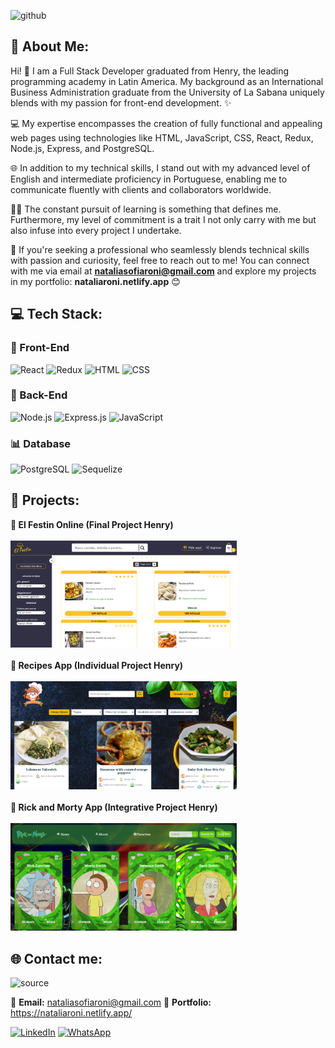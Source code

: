 ![github](https://github.com/NataliaRoni/NataliaRoni/assets/106890696/9eb2b021-14bb-4026-890f-68b2164ddbd3)

## 💫 About Me:
Hi! 👋 I am a Full Stack Developer graduated from Henry, the leading programming academy in Latin America. My background as an International Business Administration graduate from the University of La Sabana uniquely blends with my passion for front-end development. ✨ 

💻 My expertise encompasses the creation of fully functional and appealing web pages using technologies like HTML, JavaScript, CSS, React, Redux, Node.js, Express, and PostgreSQL. 

🌐 In addition to my technical skills, I stand out with my advanced level of English and intermediate proficiency in Portuguese, enabling me to communicate fluently with clients and collaborators worldwide. 

🙋‍♀️ The constant pursuit of learning is something that defines me. Furthermore, my level of commitment is a trait I not only carry with me but also infuse into every project I undertake. 

🚀 If you're seeking a professional who seamlessly blends technical skills with passion and curiosity, feel free to reach out to me! You can connect with me via email at **nataliasofiaroni@gmail.com** and explore my projects in my portfolio: **nataliaroni.netlify.app** 😊


## 💻 Tech Stack:
### 🎨 Front-End
![React](https://img.shields.io/badge/React-%2320232a.svg?style=for-the-badge&logo=react&logoColor=%2361DAFB)
![Redux](https://img.shields.io/badge/Redux-%23593d88.svg?style=for-the-badge&logo=redux&logoColor=white)
![HTML](https://img.shields.io/badge/HTML-%23E34F26.svg?style=for-the-badge&logo=html5&logoColor=white)
![CSS](https://img.shields.io/badge/CSS-%231572B6.svg?style=for-the-badge&logo=css3&logoColor=white)

### 🧠 Back-End
![Node.js](https://img.shields.io/badge/Node.js-6DA55F?style=for-the-badge&logo=node.js&logoColor=white)
![Express.js](https://img.shields.io/badge/Express.js-%23404d59.svg?style=for-the-badge&logo=express&logoColor=%2361DAFB)
![JavaScript](https://img.shields.io/badge/JavaScript-%23323330.svg?style=for-the-badge&logo=javascript&logoColor=%23F7DF1E)

### 📊 Database
![PostgreSQL](https://img.shields.io/badge/PostgreSQL-%23316192.svg?style=for-the-badge&logo=postgresql&logoColor=white)
![Sequelize](https://img.shields.io/badge/Sequelize-%231572B6.svg?style=for-the-badge&logo=sequelize&logoColor=white)


## 📌 Projects:
**🌟 El Festin Online (Final Project Henry)**<br><br>
<a href="https://pf-front-end-grupo3.vercel.app/" target="_blank"><img src="images/festinonline.png" alt="El Festin" width="362"></a> <br><br>
**🌟 Recipes App (Individual Project Henry)**<br><br>
<a href="https://pi-front-natalia.vercel.app/" target="_blank"><img src="images/nataliarecipes.png" alt="Recipes App" width="362"></a><br><br>
**🌟 Rick and Morty App (Integrative Project Henry)**<br><br>
<a href="https://rick-and-morty-front-theta.vercel.app/" target="_blank"><img src="images/rickandmorty.png" alt="Rick and Morty App" width="362"></a>

## 🌐 Contact me:
  <img src="https://github.com/NataliaRoni/NataliaRoni/assets/106890696/9e35d461-e480-4807-a58f-99ded068835f" alt="source" width="200">
  
📧 **Email:** nataliasofiaroni@gmail.com    📂 **Portfolio:** https://nataliaroni.netlify.app/ 

[![LinkedIn](https://img.shields.io/badge/LinkedIn-%230077B5.svg?logo=linkedin&logoColor=white)](https://www.linkedin.com/in/natalia-sofia-rodriguez/)    [![WhatsApp](https://img.shields.io/badge/WhatsApp-%25B2D366.svg?logo=whatsapp&logoColor=white)](https://wa.me/+573028498759)
